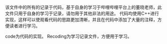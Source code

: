该文件中的所有的记录于代码，基于自身的学习于哔哩哔哩平台上的董晓老师，此文件只用于自身的学习于记录，请勿用于其他非法的用途。
代码均使用C++进行实现，这样可以使观看代码的思路更加清晰，并且在代码中添加了大量的注释，方便读者进行学习。

code为代码的实现。
Recoding为学习记录文件，方便用于学习。
